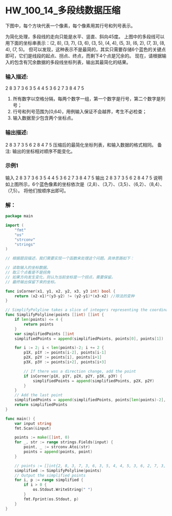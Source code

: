 # HW_100_14_多段线数据压缩
下图中，每个方块代表一个像素，每个像素用其行号和列号表示。

为简化处理，多段线的走向只能是水平、竖直、斜向45度。
上图中的多段线可以用下面的坐标串表示：(2, 8), (3, 7), (3, 6), (3, 5), (4, 4), (5, 3), (6, 2), (7, 3), (8, 4), (7, 5)。
但可以发现，这种表示不是最简的，其实只需要存储6个蓝色的关键点即可，它们是线段的起点、拐点、终点，而剩下4个点是冗余的。
现在，请根据输入的包含有冗余数据的多段线坐标列表，输出其最简化的结果。

### 输入描述:
2 8 3 7 3 6 3 5 4 4 5 3 6 2 7 3 8 4 7 5
1. 所有数字以空格分隔，每两个数字一组，第一个数字是行号，第二个数字是列号；
2. 行号和列号范围为[0,64)，用例输入保证不会越界，考生不必检查；
3. 输入数据至少包含两个坐标点。

### 输出描述:
2 8 3 7 3 5 6 2 8 4 7 5
压缩后的最简化坐标列表，和输入数据的格式相同。
备注:
输出的坐标相对顺序不能变化。

### 示例1
输入
2 8 3 7 3 6 3 5 4 4 5 3 6 2 7 3 8 4 7 5
输出
2 8 3 7 3 5 6 2 8 4 7 5
说明
如上图所示，6个蓝色像素的坐标依次是（2,8）、（3,7）、（3,5）、（6,2）、（8,4）、（7,5）。
将他们按顺序出即可。

### 解：

```go
package main

import (
	"fmt"
	"os"
	"strconv"
	"strings"
)

// 根据题目描述，我们需要实现一个函数来处理这个问题。具体思路如下：

// 读取输入的坐标数据。
// 取三个点看是不是拐角
// 如果方向发生变化，则认为当前坐标是一个拐点，需要保留。
// 最终输出保留下来的坐标。

func isCorner(x1, y1, x2, y2, x3, y3 int) bool {
	return (x2-x1)*(y3-y2) != (y2-y1)*(x3-x2) //除法的变种
}

// SimplifyPolyline takes a slice of integers representing the coordinates of points in a polyline and returns a slice of integers with only the key points.
func SimplifyPolyline(points []int) []int {
	if len(points) <= 4 {
		return points
	}
	var simplifiedPoints []int
	simplifiedPoints = append(simplifiedPoints, points[0], points[1])

	for i := 2; i < len(points)-2; i += 2 {
		p1X, p1Y := points[i-2], points[i-1]
		p2X, p2Y := points[i], points[i+1]
		p3X, p3Y := points[i+2], points[i+3]

		// If there was a direction change, add the point
		if isCorner(p1X, p1Y, p2X, p2Y, p3X, p3Y) {
			simplifiedPoints = append(simplifiedPoints, p2X, p2Y)
		}
	}
	// Add the last point
	simplifiedPoints = append(simplifiedPoints, points[len(points)-2], points[len(points)-1])
	return simplifiedPoints
}

func main() {
	var input string
	fmt.Scan(&input)

	points := make([]int, 0)
	for _, str := range strings.Fields(input) {
		point, _ := strconv.Atoi(str)
		points = append(points, point)
	}

	// points := []int{2, 8, 3, 7, 3, 6, 3, 5, 4, 4, 5, 3, 6, 2, 7, 3, 8, 4, 7, 5}
	simplified := SimplifyPolyline(points)
	// Output the simplified points
	for i, p := range simplified {
		if i > 0 {
			os.Stdout.WriteString(" ")
		}
		fmt.Fprint(os.Stdout, p)
	}
}

```
